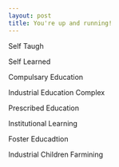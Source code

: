 ```yaml
---
layout: post
title: You're up and running!
---
```


Self Taugh

Self Learned

Compulsary Education

Industrial Education Complex

Prescribed Education

Institutional Learning

Foster Educadtion

Industrial Children Farmining
